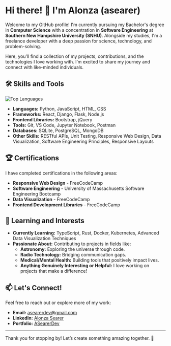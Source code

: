 # Hi there! 👋 I'm Alonza (asearer)

Welcome to my GitHub profile! I'm currently pursuing my Bachelor's degree in **Computer Science** with a concentration in **Software Engineering** at **Southern New Hampshire University (SNHU)**. Alongside my studies, I'm a freelance developer with a deep passion for science, technology, and problem-solving.

Here, you'll find a collection of my projects, contributions, and the technologies I love working with. I’m excited to share my journey and connect with like-minded individuals.

## 🛠 Skills and Tools
![Top Languages](https://github-readme-stats.vercel.app/api/top-langs/?username=asearer&repo=my-main-repo&layout=compact&theme=radical)


- **Languages:** Python, JavaScript, HTML, CSS
- **Frameworks:** React, Django, Flask, Node.js
- **Frontend Libraries:** Bootstrap, jQuery
- **Tools:** Git, VS Code, Jupyter Notebook, Postman
- **Databases:** SQLite, PostgreSQL, MongoDB
- **Other Skills:** RESTful APIs, Unit Testing, Responsive Web Design, Data Visualization, Software Engineering Principles, Responsive Layouts

## 🏆 Certifications
I have completed certifications in the following areas:
- **Responsive Web Design** - FreeCodeCamp
- **Software Engineering** - University of Massachusetts Software Engineering Bootcamp
- **Data Visualization** - FreeCodeCamp
- **Frontend Development Libraries** - FreeCodeCamp

## 🌱 Learning and Interests
- **Currently Learning:** TypeScript, Rust, Docker, Kubernetes, Advanced Data Visualization Techniques
- **Passionate About:** Contributing to projects in fields like:
  - **Astronomy:** Exploring the universe through code.
  - **Radio Technology:** Bridging communication gaps.
  - **Medical/Mental Health:** Building tools that positively impact lives.
  - **Anything Genuinely Interesting or Helpful:** I love working on projects that make a difference!

## 📫 Let's Connect!
Feel free to reach out or explore more of my work:
- **Email:** [asearerdev@gmail.com](mailto:asearerdev@gmail.com)
- **LinkedIn:** [Alonza Searer](https://linkedin.com/in/alonzasearer)
- **Portfolio:** [ASearerDev](https://asearerdev-portfolio.vercel.app/)

---

Thank you for stopping by! Let’s create something amazing together. 🚀
